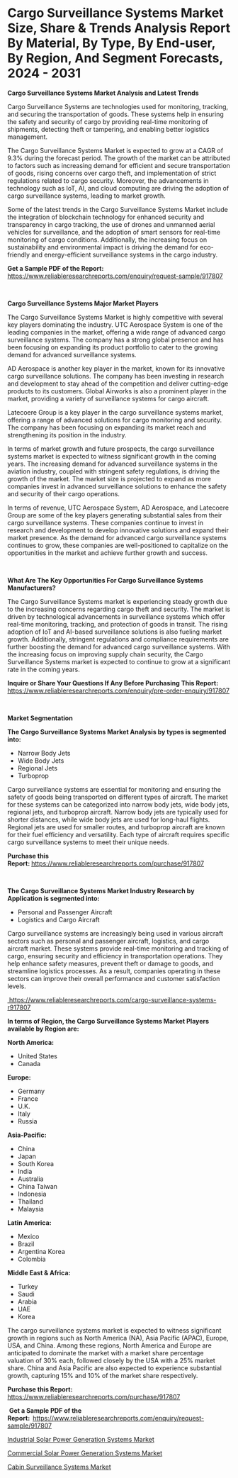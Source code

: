 <p><h1>Cargo Surveillance Systems Market Size, Share & Trends Analysis Report By Material, By Type, By End-user, By Region, And Segment Forecasts, 2024 - 2031</h1></p><p><strong>Cargo Surveillance Systems Market Analysis and Latest Trends</strong></p>
<p><p>Cargo Surveillance Systems are technologies used for monitoring, tracking, and securing the transportation of goods. These systems help in ensuring the safety and security of cargo by providing real-time monitoring of shipments, detecting theft or tampering, and enabling better logistics management.</p><p>The Cargo Surveillance Systems Market is expected to grow at a CAGR of 9.3% during the forecast period. The growth of the market can be attributed to factors such as increasing demand for efficient and secure transportation of goods, rising concerns over cargo theft, and implementation of strict regulations related to cargo security. Moreover, the advancements in technology such as IoT, AI, and cloud computing are driving the adoption of cargo surveillance systems, leading to market growth.</p><p>Some of the latest trends in the Cargo Surveillance Systems Market include the integration of blockchain technology for enhanced security and transparency in cargo tracking, the use of drones and unmanned aerial vehicles for surveillance, and the adoption of smart sensors for real-time monitoring of cargo conditions. Additionally, the increasing focus on sustainability and environmental impact is driving the demand for eco-friendly and energy-efficient surveillance systems in the cargo industry.</p></p>
<p><strong>Get a Sample PDF of the Report:&nbsp;</strong> <a href="https://www.reliableresearchreports.com/enquiry/request-sample/917807">https://www.reliableresearchreports.com/enquiry/request-sample/917807</a></p>
<p>&nbsp;</p>
<p><strong>Cargo Surveillance Systems Major Market Players</strong></p>
<p><p>The Cargo Surveillance Systems Market is highly competitive with several key players dominating the industry. UTC Aerospace System is one of the leading companies in the market, offering a wide range of advanced cargo surveillance systems. The company has a strong global presence and has been focusing on expanding its product portfolio to cater to the growing demand for advanced surveillance systems.</p><p>AD Aerospace is another key player in the market, known for its innovative cargo surveillance solutions. The company has been investing in research and development to stay ahead of the competition and deliver cutting-edge products to its customers. Global Airworks is also a prominent player in the market, providing a variety of surveillance systems for cargo aircraft.</p><p>Latecoere Group is a key player in the cargo surveillance systems market, offering a range of advanced solutions for cargo monitoring and security. The company has been focusing on expanding its market reach and strengthening its position in the industry.</p><p>In terms of market growth and future prospects, the cargo surveillance systems market is expected to witness significant growth in the coming years. The increasing demand for advanced surveillance systems in the aviation industry, coupled with stringent safety regulations, is driving the growth of the market. The market size is projected to expand as more companies invest in advanced surveillance solutions to enhance the safety and security of their cargo operations.</p><p>In terms of revenue, UTC Aerospace System, AD Aerospace, and Latecoere Group are some of the key players generating substantial sales from their cargo surveillance systems. These companies continue to invest in research and development to develop innovative solutions and expand their market presence. As the demand for advanced cargo surveillance systems continues to grow, these companies are well-positioned to capitalize on the opportunities in the market and achieve further growth and success.</p></p>
<p>&nbsp;</p>
<p><strong>What Are The Key Opportunities For Cargo Surveillance Systems Manufacturers?</strong></p>
<p><p>The Cargo Surveillance Systems market is experiencing steady growth due to the increasing concerns regarding cargo theft and security. The market is driven by technological advancements in surveillance systems which offer real-time monitoring, tracking, and protection of goods in transit. The rising adoption of IoT and AI-based surveillance solutions is also fueling market growth. Additionally, stringent regulations and compliance requirements are further boosting the demand for advanced cargo surveillance systems. With the increasing focus on improving supply chain security, the Cargo Surveillance Systems market is expected to continue to grow at a significant rate in the coming years.</p></p>
<p><strong>Inquire or Share Your Questions If Any Before Purchasing This Report:</strong> <a href="https://www.reliableresearchreports.com/enquiry/pre-order-enquiry/917807">https://www.reliableresearchreports.com/enquiry/pre-order-enquiry/917807</a></p>
<p>&nbsp;</p>
<p><strong>Market Segmentation</strong></p>
<p><strong>The Cargo Surveillance Systems Market Analysis by types is segmented into:</strong></p>
<p><ul><li>Narrow Body Jets</li><li>Wide Body Jets</li><li>Regional Jets</li><li>Turboprop</li></ul></p>
<p><p>Cargo surveillance systems are essential for monitoring and ensuring the safety of goods being transported on different types of aircraft. The market for these systems can be categorized into narrow body jets, wide body jets, regional jets, and turboprop aircraft. Narrow body jets are typically used for shorter distances, while wide body jets are used for long-haul flights. Regional jets are used for smaller routes, and turboprop aircraft are known for their fuel efficiency and versatility. Each type of aircraft requires specific cargo surveillance systems to meet their unique needs.</p></p>
<p><strong>Purchase this Report:&nbsp;</strong><a href="https://www.reliableresearchreports.com/purchase/917807">https://www.reliableresearchreports.com/purchase/917807</a></p>
<p>&nbsp;</p>
<p><strong>The Cargo Surveillance Systems Market Industry Research by Application is segmented into:</strong></p>
<p><ul><li>Personal and Passenger Aircraft</li><li>Logistics and Cargo Aircraft</li></ul></p>
<p><p>Cargo surveillance systems are increasingly being used in various aircraft sectors such as personal and passenger aircraft, logistics, and cargo aircraft market. These systems provide real-time monitoring and tracking of cargo, ensuring security and efficiency in transportation operations. They help enhance safety measures, prevent theft or damage to goods, and streamline logistics processes. As a result, companies operating in these sectors can improve their overall performance and customer satisfaction levels.</p></p>
<p><a href="https://www.reliableresearchreports.com/cargo-surveillance-systems-r917807">&nbsp;https://www.reliableresearchreports.com/cargo-surveillance-systems-r917807</a></p>
<p><strong>In terms of Region, the Cargo Surveillance Systems Market Players available by Region are:</strong></p>
<p>
    <p> <strong> North America: </strong>
        <ul>
            <li>United States</li>
            <li>Canada</li>
        </ul>
        </p> 
    <p> <strong> Europe: </strong>
        <ul>
            <li>Germany</li>
            <li>France</li>
            <li>U.K.</li>
            <li>Italy</li>
            <li>Russia</li>
        </ul>
        </p> 
    <p> <strong> Asia-Pacific: </strong>
        <ul>
            <li>China</li>
            <li>Japan</li>
            <li>South Korea</li>
            <li>India</li>
            <li>Australia</li>
            <li>China Taiwan</li>
            <li>Indonesia</li>
            <li>Thailand</li>
            <li>Malaysia</li>
        </ul>
        </p> 
    <p> <strong> Latin America: </strong>
        <ul>
            <li>Mexico</li>
            <li>Brazil</li>
            <li>Argentina Korea</li>
            <li>Colombia</li>
        </ul>
        </p> 
    <p> <strong> Middle East & Africa: </strong>
        <ul>
            <li>Turkey</li>
            <li>Saudi</li>
            <li>Arabia</li>
            <li>UAE</li>
            <li>Korea</li>
        </ul>
    </p>
    </p>
<p><p>The cargo surveillance systems market is expected to witness significant growth in regions such as North America (NA), Asia Pacific (APAC), Europe, USA, and China. Among these regions, North America and Europe are anticipated to dominate the market with a market share percentage valuation of 30% each, followed closely by the USA with a 25% market share. China and Asia Pacific are also expected to experience substantial growth, capturing 15% and 10% of the market share respectively.</p></p>
<p><strong>Purchase this Report: </strong><a href="https://www.reliableresearchreports.com/purchase/917807">https://www.reliableresearchreports.com/purchase/917807</a></p>
<p>&nbsp;<strong>Get a Sample PDF of the Report:&nbsp;&nbsp;</strong><a href="https://www.reliableresearchreports.com/enquiry/request-sample/917807">https://www.reliableresearchreports.com/enquiry/request-sample/917807</a></p>
<p><strong></strong></p>
<p><p><a href="https://github.com/adriannay56456/Market-Research-Report-List-1/blob/main/industrial-solar-power-generation-systems-market.md">Industrial Solar Power Generation Systems Market</a></p><p><a href="https://github.com/carolinehamilton5656/Market-Research-Report-List-1/blob/main/commercial-solar-power-generation-systems-market.md">Commercial Solar Power Generation Systems Market</a></p><p><a href="https://github.com/cobainhalbaru1/Market-Research-Report-List-1/blob/main/cabin-surveillance-systems-market.md">Cabin Surveillance Systems Market</a></p></p>